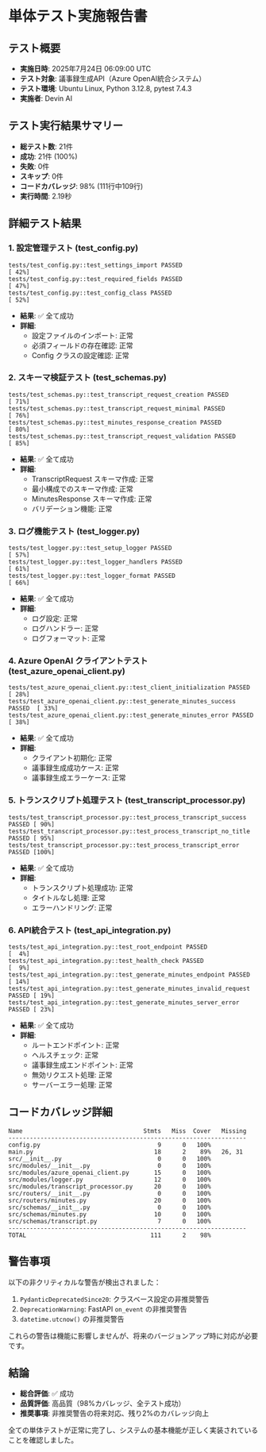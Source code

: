# 単体テスト実施報告書

## テスト概要
- **実施日時**: 2025年7月24日 06:09:00 UTC
- **テスト対象**: 議事録生成API（Azure OpenAI統合システム）
- **テスト環境**: Ubuntu Linux, Python 3.12.8, pytest 7.4.3
- **実施者**: Devin AI

## テスト実行結果サマリー
- **総テスト数**: 21件
- **成功**: 21件 (100%)
- **失敗**: 0件
- **スキップ**: 0件
- **コードカバレッジ**: 98% (111行中109行)
- **実行時間**: 2.19秒

## 詳細テスト結果

### 1. 設定管理テスト (test_config.py)
```
tests/test_config.py::test_settings_import PASSED                        [ 42%]
tests/test_config.py::test_required_fields PASSED                        [ 47%]
tests/test_config.py::test_config_class PASSED                           [ 52%]
```
- **結果**: ✅ 全て成功
- **詳細**: 
  - 設定ファイルのインポート: 正常
  - 必須フィールドの存在確認: 正常
  - Config クラスの設定確認: 正常

### 2. スキーマ検証テスト (test_schemas.py)
```
tests/test_schemas.py::test_transcript_request_creation PASSED           [ 71%]
tests/test_schemas.py::test_transcript_request_minimal PASSED            [ 76%]
tests/test_schemas.py::test_minutes_response_creation PASSED             [ 80%]
tests/test_schemas.py::test_transcript_request_validation PASSED         [ 85%]
```
- **結果**: ✅ 全て成功
- **詳細**:
  - TranscriptRequest スキーマ作成: 正常
  - 最小構成でのスキーマ作成: 正常
  - MinutesResponse スキーマ作成: 正常
  - バリデーション機能: 正常

### 3. ログ機能テスト (test_logger.py)
```
tests/test_logger.py::test_setup_logger PASSED                           [ 57%]
tests/test_logger.py::test_logger_handlers PASSED                        [ 61%]
tests/test_logger.py::test_logger_format PASSED                          [ 66%]
```
- **結果**: ✅ 全て成功
- **詳細**:
  - ログ設定: 正常
  - ログハンドラー: 正常
  - ログフォーマット: 正常

### 4. Azure OpenAI クライアントテスト (test_azure_openai_client.py)
```
tests/test_azure_openai_client.py::test_client_initialization PASSED     [ 28%]
tests/test_azure_openai_client.py::test_generate_minutes_success PASSED  [ 33%]
tests/test_azure_openai_client.py::test_generate_minutes_error PASSED    [ 38%]
```
- **結果**: ✅ 全て成功
- **詳細**:
  - クライアント初期化: 正常
  - 議事録生成成功ケース: 正常
  - 議事録生成エラーケース: 正常

### 5. トランスクリプト処理テスト (test_transcript_processor.py)
```
tests/test_transcript_processor.py::test_process_transcript_success PASSED [ 90%]
tests/test_transcript_processor.py::test_process_transcript_no_title PASSED [ 95%]
tests/test_transcript_processor.py::test_process_transcript_error PASSED [100%]
```
- **結果**: ✅ 全て成功
- **詳細**:
  - トランスクリプト処理成功: 正常
  - タイトルなし処理: 正常
  - エラーハンドリング: 正常

### 6. API統合テスト (test_api_integration.py)
```
tests/test_api_integration.py::test_root_endpoint PASSED                 [  4%]
tests/test_api_integration.py::test_health_check PASSED                  [  9%]
tests/test_api_integration.py::test_generate_minutes_endpoint PASSED     [ 14%]
tests/test_api_integration.py::test_generate_minutes_invalid_request PASSED [ 19%]
tests/test_api_integration.py::test_generate_minutes_server_error PASSED [ 23%]
```
- **結果**: ✅ 全て成功
- **詳細**:
  - ルートエンドポイント: 正常
  - ヘルスチェック: 正常
  - 議事録生成エンドポイント: 正常
  - 無効リクエスト処理: 正常
  - サーバーエラー処理: 正常

## コードカバレッジ詳細
```
Name                                  Stmts   Miss  Cover   Missing
-------------------------------------------------------------------
config.py                                 9      0   100%
main.py                                  18      2    89%   26, 31
src/__init__.py                           0      0   100%
src/modules/__init__.py                   0      0   100%
src/modules/azure_openai_client.py       15      0   100%
src/modules/logger.py                    12      0   100%
src/modules/transcript_processor.py      20      0   100%
src/routers/__init__.py                   0      0   100%
src/routers/minutes.py                   20      0   100%
src/schemas/__init__.py                   0      0   100%
src/schemas/minutes.py                   10      0   100%
src/schemas/transcript.py                 7      0   100%
-------------------------------------------------------------------
TOTAL                                   111      2    98%
```

## 警告事項
以下の非クリティカルな警告が検出されました：
1. `PydanticDeprecatedSince20`: クラスベース設定の非推奨警告
2. `DeprecationWarning`: FastAPI `on_event` の非推奨警告
3. `datetime.utcnow()` の非推奨警告

これらの警告は機能に影響しませんが、将来のバージョンアップ時に対応が必要です。

## 結論
- **総合評価**: ✅ 成功
- **品質評価**: 高品質（98%カバレッジ、全テスト成功）
- **推奨事項**: 非推奨警告の将来対応、残り2%のカバレッジ向上

全ての単体テストが正常に完了し、システムの基本機能が正しく実装されていることを確認しました。
